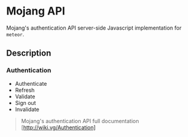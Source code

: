 Mojang API
==========

Mojang's authentication API server-side Javascript implementation for `meteor`.

Description
-----------

### Authentication
* Authenticate
* Refresh
* Validate
* Sign out
* Invalidate

> Mojang's authentication API full documentation [http://wiki.vg/Authentication]
